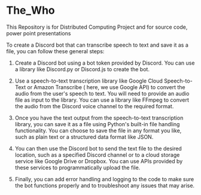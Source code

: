 # The_Who
This Repository is for Distributed Computing Project and for source code, power point presentations


To create a Discord bot that can transcribe speech to text and save it as a file, you can follow these general steps:

1.	Create a Discord bot using a bot token provided by Discord. You can use a library like Discord.py or Discord.js to create the bot.

2.	Use a speech-to-text transcription library like Google Cloud Speech-to-Text or Amazon Transcribe ( here, we use Google API) to convert the audio from the user's speech to text. You will need to provide an audio file as input to the library. You can use a library like FFmpeg to convert the audio from the Discord voice channel to the required format.

3.	Once you have the text output from the speech-to-text transcription library, you can save it as a file using Python's built-in file handling functionality. You can choose to save the file in any format you like, such as plain text or a structured data format like JSON.

4.	You can then use the Discord bot to send the text file to the desired location, such as a specified Discord channel or to a cloud storage service like Google Drive or Dropbox. You can use APIs provided by these services to programmatically upload the file.

5.	Finally, you can add error handling and logging to the code to make sure the bot functions properly and to troubleshoot any issues that may arise.
